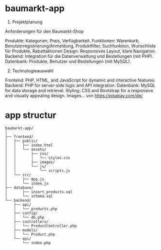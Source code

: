 # baumarkt-app

1. Projektplanung

Anforderungen für den Baumarkt-Shop

  Produkte: Kategorien, Preis, Verfügbarkeit.
  Funktionen: Warenkorb, Benutzerregistrierung/Anmeldung, Produktfilter, Suchfunktion, Wunschliste für Produkte, Rabattaktionen
  Design: Responsives Layout, klare Navigation.
  Backend: Integration für die Datenverwaltung und Bestellungen (mit PHP).
  Datenbank: Produkte, Benutzer und Bestellungen (mit MySQL).

2. Technologieauswahl

  Frontend: PHP, HTML, and JavaScript for dynamic and interactive features.
  Backend: PHP for server-side logic and API integration.
  Datenbank: MySQL for data storage and retrieval.
  Styling: CSS and Bootstrap for a responsive and visually appealing design.
  Images... von https://pixabay.com/de/

# app structur
```
baumarkt-app/
│
├── frontend/
│   ├── public/
│   │   ├── index.html
│   │   └── assets/
│   │       ├── css/
│   │       │   └── styles.css
│   │       ├── images/
│   │       └── js/
│   │           └── scripts.js
│   └── src/
│       ├── App.js
│       └── index.js
├── database/
│       ├── insert_products.sql
│       └── schema.sql
└── backend/
    ├── api/
    │   └── products.php
    ├── config/
    │   └── db.php
    ├── controllers/
    │   └── ProductController.php
    ├── models/
    │   └── Product.php
    └── api/
        └── index.php